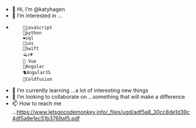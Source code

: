 - 👋 Hi, I’m @katyhagen
- 👀 I’m interested in ...
-         🚀javaScript
          🐍python
          ❤️sql 
          🍏ios
          🐌Swift
          🪒c#
          🌇 Vue
          🤝Angular
          🐈AngularJS
          🧟Coldfusion
- 🌱 I’m currently learning ...a lot of interesting new things
- 💞️ I’m looking to collaborate on ...something that will make a difference
- 📫 How to reach me ...https://www.letsgocodemonkey.info/_files/ugd/adf5a8_30cc8de1d39c4df5a9e1ec51b3769af5.pdf

<!---
katyhagen/katyhagen is a ✨ special ✨ repository because its `README.md` (this file) appears on your GitHub profile.
You can click the Preview link to take a look at your changes.
--->
